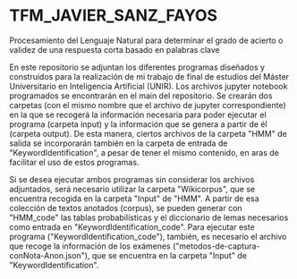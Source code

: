 # TFM_JAVIER_SANZ_FAYOS
Procesamiento del Lenguaje Natural para determinar el grado de acierto o validez de una respuesta corta basado en palabras clave


En este repositorio se adjuntan los diferentes programas diseñados y construidos para la realización de mi trabajo de final de estudios del Máster Universitario en Inteligencia Artificial (UNIR). Los archivos jupyter notebook programados se encontrarán en el main del repositorio. Se crearán dos carpetas (con el mismo nombre que el archivo de jupyter correspondiente) en la que se recogerá la información necesaria para poder ejecutar el programa (carpeta input) y la información que se genera a partir de él (carpeta output). De esta manera, ciertos archivos de la carpeta "HMM" de salida se incorporarán también en la carpeta de entrada de "KeywordIdentification", a pesar de tener el mismo contenido, en aras de facilitar el uso de estos programas.

Si se desea ejecutar ambos programas sin considerar los archivos adjuntados, será necesario utilizar la carpeta "Wikicorpus", que se encuentra recogida en la carpeta "Input" de "HMM". A partir de esa colección de textos anotados (corpus), se pueden generar con "HMM_code" las tablas probabilísticas y el diccionario de lemas necesarios como entrada en "KeywordIdentification_code". Para ejecutar este programa ("KeywordIdentification_code"), también, es necesario el archivo que recoge la información de los exámenes ("metodos-de-captura-conNota-Anon.json"), que se encuentra en la carpeta "Input" de "KeywordIdentification".
